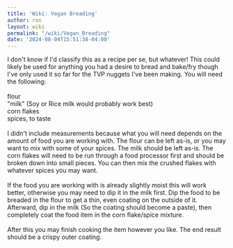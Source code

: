 ```yaml
---
title: 'Wiki: Vegan Breading'
author: ron
layout: wiki
permalink: "/wiki/Vegan_Breading"
date: '2024-08-04T15:51:38-04:00'
---
```


I don\'t know if I\'d classify this as a recipe per se, but whatever! This could likely be used for anything you had a desire to bread and bake/fry though I\'ve only used it so far for the TVP nuggets I\'ve been making. You will need the following:\
\
flour\
\"milk\" (Soy or Rice milk would probably work best)\
corn flakes\
spices, to taste\
\
I didn\'t include measurements because what you will need depends on the amount of food you are working with. The flour can be left as-is, or you may want to mix with some of your spices. The milk should be left as-is. The corn flakes will need to be run through a food processor first and should be broken down into small pieces. You can then mix the crushed flakes with whatever spices you may want.\
\
If the food you are working with is already slightly moist this will work better, otherwise you may need to dip it in the milk first. Dip the food to be breaded in the flour to get a thin, even coating on the outside of it. Afterward, dip in the milk (So the coating should become a paste), then completely coat the food item in the corn flake/spice mixture.\
\
After this you may finish cooking the item however you like. The end result should be a crispy outer coating.
